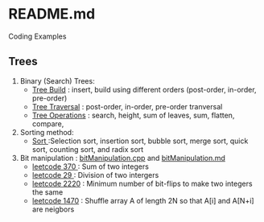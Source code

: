 # README.md
Coding Examples

## Trees
1. Binary (Search) Trees: 
    - [Tree Build](https://github.com/powershoping/codingEx/blob/master/trees/include/bstBuild.tcc) :  insert, build using different orders (post-order, in-order, pre-order) 
    - [Tree Traversal](https://github.com/powershoping/codingEx/blob/master/trees/include/bstTraversal.tcc) : post-order, in-order, pre-order tranversal
    - [Tree Operations](https://github.com/powershoping/codingEx/blob/master/trees/include/bstOperation.tcc) : search, height, sum of leaves, sum, flatten, compare, 
2. Sorting method:    
    - [Sort ](https://github.com/powershoping/codingEx/blob/master/sort/src/sort.cpp) :Selection sort, insertion sort, bubble sort, merge sort, quick sort, counting sort, and radix sort
3. Bit manipulation : [bitManipulation.cpp]( https://github.com/powershoping/codingEx/blob/master/leetCode/bitManipulation.cpp) and [bitManipulation.md](https://github.com/powershoping/codingEx/blob/master/leetCode/bitManipulation.md) 
    -  [leetcode 370 ]( https://leetcode.com/problems/sum-of-two-integers/description/) : Sum of two integers
    -  [leetcode 29  ]( https://leetcode.com/problems/divide-two-integers/description/)  : Division of two intergers
    -  [leetcode 2220](https://leetcode.com/problems/minimum-bit-flips-to-convert-number/description/) :  Minimum number of bit-flips to make two integers the same
    -  [leetcode 1470]( https://leetcode.com/problems/shuffle-the-array/description/ ) : Shuffle array A of length 2N so that A[i] and A[N+i] are neigbors